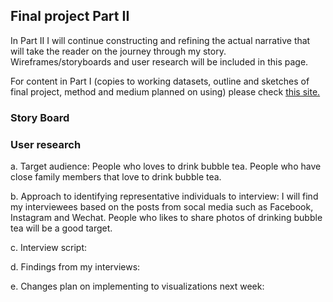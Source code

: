 ## Final project Part II

In Part II I will continue constructing and refining the actual narrative that will take the reader on the journey through my story. <br>
Wireframes/storyboards and user research will be included in this page. 

For content in Part I (copies to working datasets, outline and sketches of final project, method and medium planned on using) please check [this site.](/final_project_xiaoye.md)


### Story Board

### User research
a. Target audience:
People who loves to drink bubble tea.
People who have close family members that love to drink bubble tea.

b. Approach to identifying representative individuals to interview:
I will find my interviewees based on the posts from socal media such as Facebook, Instagram and Wechat.
People who likes to share photos of drinking bubble tea will be a good target.

c. Interview script:


d. Findings from my interviews:

e. Changes plan on implementing to visualizations next week: 
